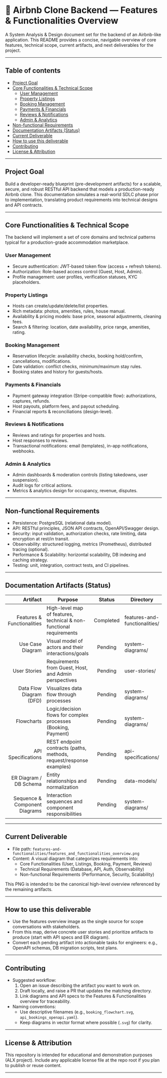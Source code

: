 # 🏡 Airbnb Clone Backend — Features & Functionalities Overview

A System Analysis & Design document set for the backend of an Airbnb-like application. This README provides a concise, navigable overview of core features, technical scope, current artifacts, and next deliverables for the project.

---

## Table of contents

- [Project Goal](#project-goal)
- [Core Functionalities & Technical Scope](#core-functionalities--technical-scope)
  - [User Management](#user-management)
  - [Property Listings](#property-listings)
  - [Booking Management](#booking-management)
  - [Payments & Financials](#payments--financials)
  - [Reviews & Notifications](#reviews--notifications)
  - [Admin & Analytics](#admin--analytics)
- [Non-functional Requirements](#non-functional-requirements)
- [Documentation Artifacts (Status)](#documentation-artifacts-status)
- [Current Deliverable](#current-deliverable)
- [How to use this deliverable](#how-to-use-this-deliverable)
- [Contributing](#contributing)
- [License & Attribution](#license--attribution)

---

## Project Goal

Build a developer-ready blueprint (pre-development artifacts) for a scalable, secure, and robust RESTful API backend that models a production-ready Airbnb clone. This documentation simulates a real-world SDLC phase prior to implementation, translating product requirements into technical designs and API contracts.

---

## Core Functionalities & Technical Scope

The backend will implement a set of core domains and technical patterns typical for a production-grade accommodation marketplace.

### User Management
- Secure authentication: JWT-based token flow (access + refresh tokens).
- Authorization: Role-based access control (Guest, Host, Admin).
- Profile management: user profiles, verification statuses, KYC placeholders.

### Property Listings
- Hosts can create/update/delete/list properties.
- Rich metadata: photos, amenities, rules, house manual.
- Availability & pricing models: base price, seasonal adjustments, cleaning fees.
- Search & filtering: location, date availability, price range, amenities, rating.

### Booking Management
- Reservation lifecycle: availability checks, booking hold/confirm, cancellations, modifications.
- Date validation: conflict checks, minimum/maximum stay rules.
- Booking states and history for guests/hosts.

### Payments & Financials
- Payment gateway integration (Stripe-compatible flow): authorizations, captures, refunds.
- Host payouts, platform fees, and payout scheduling.
- Financial reports & reconciliations (design-level).

### Reviews & Notifications
- Reviews and ratings for properties and hosts.
- Host responses to reviews.
- Transactional notifications: email (templates), in-app notifications, webhooks.

### Admin & Analytics
- Admin dashboards & moderation controls (listing takedowns, user suspension).
- Audit logs for critical actions.
- Metrics & analytics design for occupancy, revenue, disputes.

---

## Non-functional Requirements
- Persistence: PostgreSQL (relational data model).
- API: RESTful principles, JSON API contracts, OpenAPI/Swagger design.
- Security: input validation, authorization checks, rate limiting, data encryption at rest/in transit.
- Observability: structured logging, metrics (Prometheus), distributed tracing (optional).
- Performance & Scalability: horizontal scalability, DB indexing and caching strategy.
- Testing: unit, integration, contract tests, and CI pipelines.

---

## Documentation Artifacts (Status)

| Artifact                       | Purpose                                                                 | Status     | Directory                          |
|-------------------------------:|------------------------------------------------------------------------|:----------:|------------------------------------|
| Features & Functionalities     | High-level map of features, technical & non-functional requirements    | Completed  | features-and-functionalities/      |
| Use Case Diagram               | Visual model of actors and their interactions/goals                    | Pending    | system-diagrams/                   |
| User Stories                   | Requirements from Guest, Host, and Admin perspectives                  | Pending    | user-stories/                      |
| Data Flow Diagram (DFD)        | Visualizes data flow through processes                                 | Pending    | system-diagrams/                   |
| Flowcharts                     | Logic/decision flows for complex processes (Booking, Payment)          | Pending    | system-diagrams/                   |
| API Specifications             | REST endpoint contracts (paths, methods, request/response examples)    | Pending    | api-specifications/                |
| ER Diagram / DB Schema         | Entity relationships and normalization                                | Pending    | data-models/                       |
| Sequence & Component Diagrams  | Interaction sequences and component responsibilities                   | Pending    | system-diagrams/                   |

---

## Current Deliverable

- File path: `features-and-functionalities/features_and_functionalities_overview.png`  
- Content: A visual diagram that categorizes requirements into:
  - Core Functionalities (User, Listings, Booking, Payment, Reviews)
  - Technical Requirements (Database, API, Auth, Observability)
  - Non-functional Requirements (Performance, Security, Scalability)

This PNG is intended to be the canonical high-level overview referenced by the remaining artifacts.

---

## How to use this deliverable

- Use the features overview image as the single source for scope conversations with stakeholders.
- From this map, derive concrete user stories and prioritize artifacts to produce (start with API specs and ER diagram).
- Convert each pending artifact into actionable tasks for engineers: e.g., OpenAPI schemas, DB migration scripts, test plans.

---

## Contributing

- Suggested workflow:
  1. Open an issue describing the artifact you want to work on.
  2. Draft locally, and raise a PR that updates the matching directory.
  3. Link diagrams and API specs to the Features & Functionalities overview for traceability.
- Naming conventions:
  - Use descriptive filenames (e.g., `booking_flowchart.svg`, `api_bookings_openapi.yaml`).
  - Keep diagrams in vector format where possible (`.svg`) for clarity.

---

## License & Attribution

This repository is intended for educational and demonstration purposes (ALX project). Include any applicable license file at the repo root if you plan to publish or reuse content.

---

